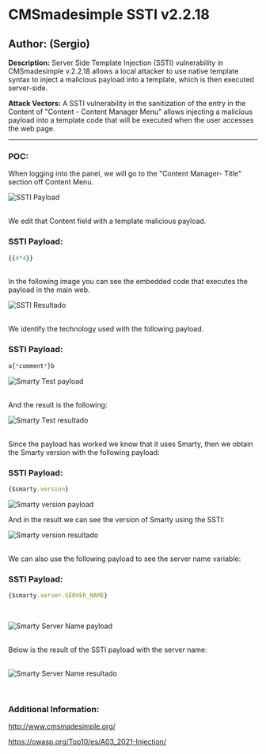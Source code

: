 # CMSmadesimple SSTI v2.2.18

## Author: (Sergio)

**Description:** Server Side Template Injection (SSTI) vulnerability in CMSmadesimple v.2.2.18 allows a local attacker to use native template syntax to inject a malicious payload into a template, which is then executed server-side.

**Attack Vectors:** A SSTI vulnerability in the sanitization of the entry in the Content of "Content - Content Manager Menu" allows injecting  a malicious payload into a template code that will be executed when the user accesses the web page.

---

### POC:


When logging into the panel, we will go to the "Content Manager- Title" section off Content Menu.

![SSTI Payload](https://github.com/sromanhu/CMSmadesimple-SSTI--Content/assets/87250597/f1b5d449-6483-4719-86c1-d2602668b4b8)





<br>
We edit that Content field with a template malicious payload.


### SSTI Payload:

```js
{{4*4}}
```

<br>
In the following image you can see the embedded code that executes the payload in the main web.

![SSTI Resultado](https://github.com/sromanhu/CMSmadesimple-SSTI--Content/assets/87250597/b4e2af09-190c-486a-81c4-a3f0eb477762)





<br>
We identify the technology used with the following payload.


### SSTI Payload:

```js
a{*comment*}b
```

![Smarty Test payload](https://github.com/sromanhu/CMSmadesimple-SSTI--Content/assets/87250597/463e36fc-830d-4fb7-ac21-49e78ad86e68)



<br>
And the result is the following:


![Smarty Test resultado](https://github.com/sromanhu/CMSmadesimple-SSTI--Content/assets/87250597/343f36c5-be62-4dc3-99a8-32df3c0d0241)



<br>
Since the payload has worked we know that it uses Smarty, then we obtain the Smarty version with the following payload:

### SSTI Payload:

```js
{$smarty.version}
```

![Smarty version payload](https://github.com/sromanhu/CMSmadesimple-SSTI--Content/assets/87250597/51c3ff82-1251-45ab-9acc-5469ead3a8d5)




And in the result we can see the version of Smarty using the SSTI:

![Smarty version resultado](https://github.com/sromanhu/CMSmadesimple-SSTI--Content/assets/87250597/8984b6dd-22ed-4b26-ac63-1287708d7ed5)


<br>
We can also use the following payload to see the server name variable:

### SSTI Payload:

```js
{$smarty.server.SERVER_NAME}
```

</br>

![Smarty Server Name payload](https://github.com/sromanhu/CMSmadesimple-SSTI--Content/assets/87250597/d0b845e1-b9d2-4051-b557-ce43568e7f19)


<br>
Below is the result of the SSTI payload with the server name:
<br>
</br>

![Smarty Server Name resultado](https://github.com/sromanhu/CMSmadesimple-SSTI--Content/assets/87250597/be3ef7c9-027a-4965-bcda-5c49703c94d1)






</br>

### Additional Information:
http://www.cmsmadesimple.org/

https://owasp.org/Top10/es/A03_2021-Injection/
